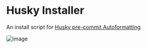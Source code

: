 # Husky Installer

An install script for [Husky pre-commit Autoformatting](https://www.anthonysteele.co.uk/HuskyAutoformat)

![image](https://github.com/user-attachments/assets/18d496fa-cb6a-46bf-9db3-5dbc08918834)
